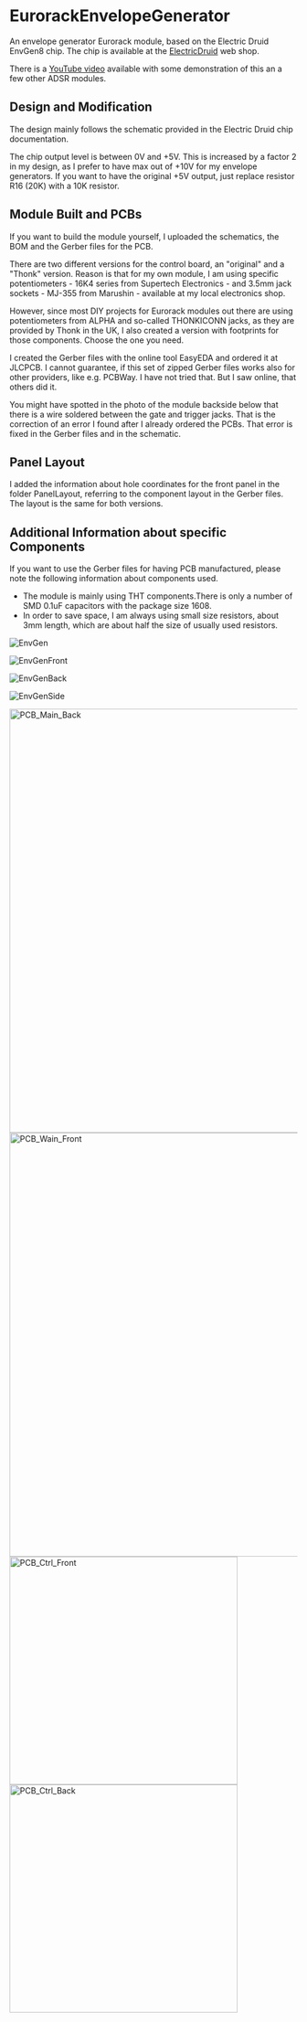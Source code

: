 # EurorackEnvelopeGenerator
An envelope generator Eurorack module, based on the Electric Druid EnvGen8 chip.
The chip is available at the [ElectricDruid](https://electricdruid.net) web shop.

There is a [YouTube video](https://youtu.be/kh0m0Idso9o) available with some demonstration of this an a few other ADSR modules.

## Design and Modification
The design mainly follows the schematic provided in the Electric Druid chip documentation.

The chip output level is between 0V and +5V.
This is increased by a factor 2 in my design, as I prefer to have  max out of +10V for my envelope generators.
If you want to have the original +5V output, just replace resistor R16 (20K) with a 10K resistor.

## Module Built and PCBs
If you want to build the module yourself, I uploaded the schematics, the BOM and the Gerber files for the PCB.

There are two different versions for the control board, an "original" and a "Thonk" version.
Reason is that for my own module, I am using specific potentiometers - 16K4 series from Supertech Electronics - and 3.5mm jack sockets - MJ-355 from Marushin - available at my local electronics shop.

However, since most DIY projects for Eurorack modules out there are using potentiometers from ALPHA and so-called THONKICONN jacks, as they are provided by Thonk in the UK, I also created a version with footprints for those components.
Choose the one you need.

I created the Gerber files with the online tool EasyEDA and ordered it at JLCPCB.
I cannot guarantee, if this set of zipped Gerber files works also for other providers, like e.g. PCBWay. I have not tried that. But I saw online, that others did it.

You might have spotted in the photo of the module backside below that there is a wire soldered between the gate and trigger jacks. That is the correction of an error I found after I already ordered the PCBs. That error is fixed in the Gerber files and in the schematic.

## Panel Layout
I added the information about hole coordinates for the front panel in the folder PanelLayout, referring to the component layout in the Gerber files. The layout is the same for both versions.

## Additional Information about specific Components
If you want to use the Gerber files for having PCB manufactured, please note the following information about components used.

- The module is mainly using THT components.There is only a number of SMD 0.1uF capacitors with the package size 1608.
- In order to save space, I am always using small size resistors, about 3mm length, which are about half the size of usually used resistors.

![EnvGen](https://user-images.githubusercontent.com/97026614/192098471-b669f019-572a-496e-8c8f-6947cc0d9cd8.jpeg)

![EnvGenFront](https://user-images.githubusercontent.com/97026614/192098477-b9432812-7527-4084-833a-a47fdb83da9e.jpeg)

![EnvGenBack](https://user-images.githubusercontent.com/97026614/192098488-47a251d0-43d9-4013-b616-e3a2d452e1e5.jpeg)

![EnvGenSide](https://user-images.githubusercontent.com/97026614/192098500-59872c81-8888-4879-9a10-f07366d42855.jpeg)

<img width="742" alt="PCB_Main_Back" src="https://user-images.githubusercontent.com/97026614/192097654-7a270e5f-7fad-4a6e-8093-694130036e2f.png">

<img width="742" alt="PCB_Wain_Front" src="https://user-images.githubusercontent.com/97026614/192097663-136f6a4f-e18d-44f0-873e-4165023815a7.png">

<img width="399" alt="PCB_Ctrl_Front" src="https://user-images.githubusercontent.com/97026614/192097671-76f63356-2940-4e9d-ac19-bc1404821650.png">

<img width="399" alt="PCB_Ctrl_Back" src="https://user-images.githubusercontent.com/97026614/192097677-f62215f7-2171-455d-a9e7-321993803fd1.png">
